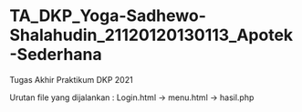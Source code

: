 # TA_DKP_Yoga-Sadhewo-Shalahudin_21120120130113_Apotek-Sederhana
Tugas Akhir Praktikum DKP 2021

Urutan file yang dijalankan :
Login.html -> menu.html -> hasil.php
